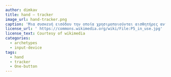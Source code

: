 ```yaml
---
author: dimkav
title: hand – tracker
image_url: hand-tracker.png
caption: 'Μια συσκευή εισόδου την οποία χρησιμοποιούνται αισθητήρες ανίχνευσης της σχετικής θέσης των δακτύλων του χεριού. Ως εκ τούτο, κατάλληλο λογισμικό μπορεί να αναγνώσει εντολές χειρονομίες που αντιστοιχούν σε δείξιμο με το δείκτη του χεριού, «κλειστή γροθιά», «ανοικτή παλάμη», «σηκωμένο αντίχειρα» κ.λπ. Συνδυάζοντας το με μια συσκευή ανίχνευσης της κίνησης του χεριού(hand – tracker), γίνεται εφικτή η αναγνώριση της τρισδιάστατης θέσης και προσανατολισμού του χεριού, και άρα η χρήση περισσότερων χειρονομιών. Με αυτό τον τρόπο, η αλληλεπίδραση γίνεται πιο φυσική, αλλά απαιτείται σημαντική εκπαίδευση των χρηστών όταν χρησιμοποιούνται πάνω από έξι χειρονομίες. Το γάντι δεδομένων μπορεί να καταστήσει εφικτή την ανάπτυξη εξειδικευμένων εφαρμογών, όπως η ανάγνωση κάποιας νοηματικής γλώσσας ή διεξαγωγή μιας εικονικής μουσικής παράστασης.'
license_url: ' https://commons.wikimedia.org/wiki/File:P5_in_use.jpg'
license_text: Courtesy of wikimedia
categories:
  - archetypes
  - input-device
tags:
  - hand
  - tracker
  - One-button
---
```

